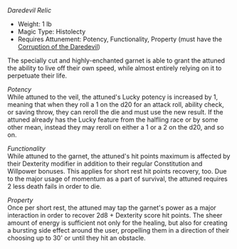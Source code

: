 _Daredevil Relic_
  - Weight: 1 lb
- Magic Type: Histolecty
- Requires Attunement: Potency, Functionality, Property (must have the [Corruption of the Daredevil](Minor%20Corruption%20of%20the%20Daredevil.md))
 
The specially cut and highly-enchanted garnet is able to grant the attuned the ability to live off their own speed, while almost entirely relying on it to perpetuate their life.
 
_Potency_  
While attuned to the veil, the attuned's Lucky potency is increased by 1, meaning that when they roll a 1 on the d20 for an attack roll, ability check, or saving throw, they can reroll the die and must use the new result. If the attuned already has the Lucky feature from the halfling race or by some other mean, instead they may reroll on either a 1 or a 2 on the d20, and so on.
 
_Functionality_  
While attuned to the garnet, the attuned's hit points maximum is affected by their Dexterity modifier in addition to their regular Constitution and Willpower bonuses. This applies for short rest hit points recovery, too. Due to the major usage of momentum as a part of survival, the attuned requires 2 less death fails in order to die.
 
_Property_  
Once per short rest, the attuned may tap the garnet's power as a major interaction in order to recover 2d8 + Dexterity score hit points. The sheer amount of energy is sufficient not only for the healing, but also for creating a bursting side effect around the user, propelling them in a direction of their choosing up to 30' or until they hit an obstacle.